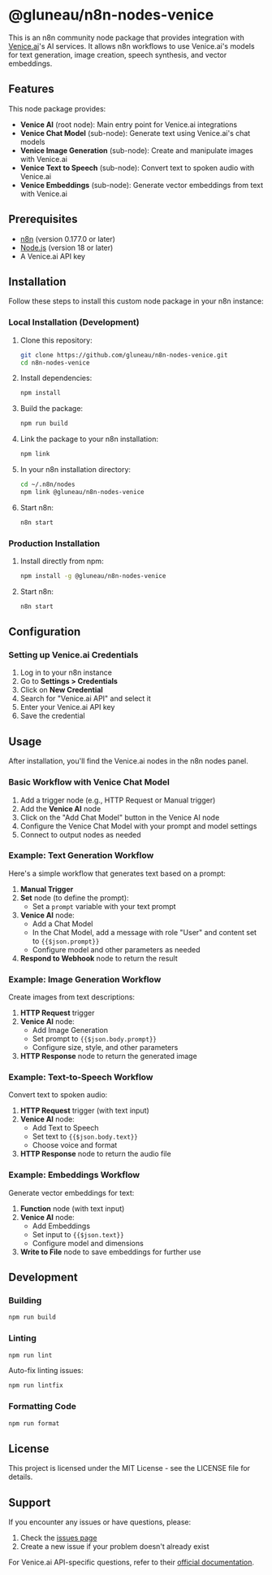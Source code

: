 # @gluneau/n8n-nodes-venice

This is an n8n community node package that provides integration with [Venice.ai](https://venice.ai)'s AI services. It allows n8n workflows to use Venice.ai's models for text generation, image creation, speech synthesis, and vector embeddings.

## Features

This node package provides:

- **Venice AI** (root node): Main entry point for Venice.ai integrations
- **Venice Chat Model** (sub-node): Generate text using Venice.ai's chat models
- **Venice Image Generation** (sub-node): Create and manipulate images with Venice.ai
- **Venice Text to Speech** (sub-node): Convert text to spoken audio with Venice.ai
- **Venice Embeddings** (sub-node): Generate vector embeddings from text with Venice.ai

## Prerequisites

- [n8n](https://n8n.io/) (version 0.177.0 or later)
- [Node.js](https://nodejs.org/en/) (version 18 or later)
- A Venice.ai API key

## Installation

Follow these steps to install this custom node package in your n8n instance:

### Local Installation (Development)

1. Clone this repository:

   ```bash
   git clone https://github.com/gluneau/n8n-nodes-venice.git
   cd n8n-nodes-venice
   ```

2. Install dependencies:

   ```bash
   npm install
   ```

3. Build the package:

   ```bash
   npm run build
   ```

4. Link the package to your n8n installation:

   ```bash
   npm link
   ```

5. In your n8n installation directory:

   ```bash
   cd ~/.n8n/nodes
   npm link @gluneau/n8n-nodes-venice
   ```

6. Start n8n:

   ```bash
   n8n start
   ```

### Production Installation

1. Install directly from npm:

   ```bash
   npm install -g @gluneau/n8n-nodes-venice
   ```

2. Start n8n:

   ```bash
   n8n start
   ```

## Configuration

### Setting up Venice.ai Credentials

1. Log in to your n8n instance
2. Go to **Settings > Credentials**
3. Click on **New Credential**
4. Search for "Venice.ai API" and select it
5. Enter your Venice.ai API key
6. Save the credential

## Usage

After installation, you'll find the Venice.ai nodes in the n8n nodes panel.

### Basic Workflow with Venice Chat Model

1. Add a trigger node (e.g., HTTP Request or Manual trigger)
2. Add the **Venice AI** node
3. Click on the "Add Chat Model" button in the Venice AI node
4. Configure the Venice Chat Model with your prompt and model settings
5. Connect to output nodes as needed

### Example: Text Generation Workflow

Here's a simple workflow that generates text based on a prompt:

1. **Manual Trigger**
2. **Set** node (to define the prompt):
   - Set a `prompt` variable with your text prompt
3. **Venice AI** node:
   - Add a Chat Model
   - In the Chat Model, add a message with role "User" and content set to `{{$json.prompt}}`
   - Configure model and other parameters as needed
4. **Respond to Webhook** node to return the result

### Example: Image Generation Workflow

Create images from text descriptions:

1. **HTTP Request** trigger
2. **Venice AI** node:
   - Add Image Generation
   - Set prompt to `{{$json.body.prompt}}`
   - Configure size, style, and other parameters
3. **HTTP Response** node to return the generated image

### Example: Text-to-Speech Workflow

Convert text to spoken audio:

1. **HTTP Request** trigger (with text input)
2. **Venice AI** node:
   - Add Text to Speech
   - Set text to `{{$json.body.text}}`
   - Choose voice and format
3. **HTTP Response** node to return the audio file

### Example: Embeddings Workflow

Generate vector embeddings for text:

1. **Function** node (with text input)
2. **Venice AI** node:
   - Add Embeddings
   - Set input to `{{$json.text}}`
   - Configure model and dimensions
3. **Write to File** node to save embeddings for further use

## Development

### Building

```bash
npm run build
```

### Linting

```bash
npm run lint
```

Auto-fix linting issues:

```bash
npm run lintfix
```

### Formatting Code

```bash
npm run format
```

## License

This project is licensed under the MIT License - see the LICENSE file for details.

## Support

If you encounter any issues or have questions, please:

1. Check the [issues page](https://github.com/gluneau/n8n-nodes-venice/issues)
2. Create a new issue if your problem doesn't already exist

For Venice.ai API-specific questions, refer to their [official documentation](https://docs.venice.ai).
